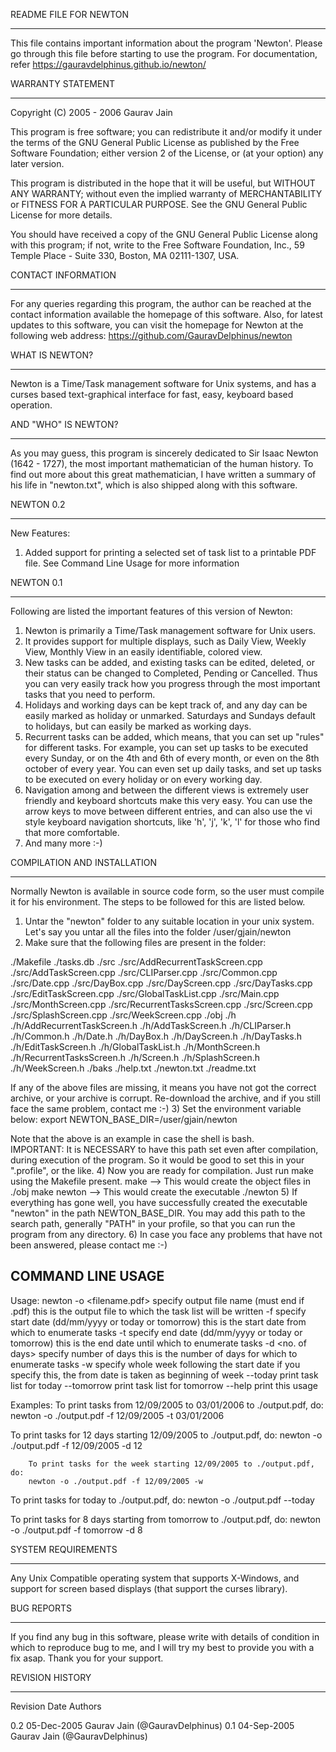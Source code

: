 README FILE FOR NEWTON
______________________

This file contains important information about the program 'Newton'. Please
go through this file before starting to use the program.  For documentation,
refer https://gauravdelphinus.github.io/newton/

WARRANTY STATEMENT
__________________

Copyright (C) 2005 - 2006  Gaurav Jain

This program is free software; you can redistribute it and/or
modify it under the terms of the GNU General Public License
as published by the Free Software Foundation; either version 2
of the License, or (at your option) any later version.

This program is distributed in the hope that it will be useful,
but WITHOUT ANY WARRANTY; without even the implied warranty of
MERCHANTABILITY or FITNESS FOR A PARTICULAR PURPOSE.  See the
GNU General Public License for more details.

You should have received a copy of the GNU General Public License
along with this program; if not, write to the Free Software
Foundation, Inc., 59 Temple Place - Suite 330, Boston, MA  02111-1307, USA.

CONTACT INFORMATION
___________________

For any queries regarding this program, the author can be reached
at the contact information available the homepage of this software.
Also, for latest updates to this software, you can visit the homepage
for Newton at the following web address:
https://github.com/GauravDelphinus/newton

WHAT IS NEWTON?
_______________

Newton is a Time/Task management software for Unix systems, and has a curses
based text-graphical interface for fast, easy, keyboard based operation.

AND "WHO" IS NEWTON?
__________________

As you may guess, this program is sincerely dedicated to Sir Isaac Newton
(1642 - 1727), the most important mathematician of the human history.  To find
out more about this great mathematician, I have written a summary of his life
in "newton.txt", which is also shipped along with this software.

NEWTON 0.2
_______________________
New Features:
1) Added support for printing a selected set of task list to a printable PDF
   file.  See Command Line Usage for more information

NEWTON 0.1
_______________________

Following are listed the important features of this version of Newton:
1) Newton is primarily a Time/Task management software for Unix users.
2) It provides support for multiple displays, such as Daily View, Weekly View,
   Monthly View in an easily identifiable, colored view.
3) New tasks can be added, and existing tasks can be edited, deleted, or their
   status can be changed to Completed, Pending or Cancelled.  Thus you can
   very easily track how you progress through the most important tasks that
   you need to perform.
4) Holidays and working days can be kept track of, and any day can be easily
   marked as holiday or unmarked.  Saturdays and Sundays default to holidays,
   but can easily be marked as working days.
5) Recurrent tasks can be added, which means, that you can set up "rules" for
   different tasks.  For example, you can set up tasks to be executed every
   Sunday, or on the 4th and 6th of every month, or even on the 8th october
   of every year.  You can even set up daily tasks, and set up tasks to be
   executed on every holiday or on every working day.
5) Navigation among and between the different views is extremely user friendly
   and keyboard shortcuts make this very easy.  You can use the arrow keys
   to move between different entries, and can also use the vi style keyboard
   navigation shortcuts, like 'h', 'j', 'k', 'l' for those who find that more
   comfortable.
6) And many more :-)


COMPILATION AND INSTALLATION
____________________________

Normally Newton is available in source code form, so the user 
must compile it for his environment.  The steps to be followed
for this are listed below.

1) Untar the "newton" folder to any suitable location in your unix
   system.  Let's say you untar all the files into the folder
   /user/gjain/newton
2) Make sure that the following files are present in the folder:

./Makefile
./tasks.db
./src
./src/AddRecurrentTaskScreen.cpp
./src/AddTaskScreen.cpp
./src/CLIParser.cpp
./src/Common.cpp
./src/Date.cpp
./src/DayBox.cpp
./src/DayScreen.cpp
./src/DayTasks.cpp
./src/EditTaskScreen.cpp
./src/GlobalTaskList.cpp
./src/Main.cpp
./src/MonthScreen.cpp
./src/RecurrentTasksScreen.cpp
./src/Screen.cpp
./src/SplashScreen.cpp
./src/WeekScreen.cpp
./obj
./h
./h/AddRecurrentTaskScreen.h
./h/AddTaskScreen.h
./h/CLIParser.h
./h/Common.h
./h/Date.h
./h/DayBox.h
./h/DayScreen.h
./h/DayTasks.h
./h/EditTaskScreen.h
./h/GlobalTaskList.h
./h/MonthScreen.h
./h/RecurrentTasksScreen.h
./h/Screen.h
./h/SplashScreen.h
./h/WeekScreen.h
./baks
./help.txt
./newton.txt
./readme.txt

   If any of the above files are missing, it means you have not got
   the correct archive, or your archive is corrupt.  Re-download the
   archive, and if you still face the same problem, contact me :-)
3) Set the environment variable below:
   export NEWTON_BASE_DIR=/user/gjain/newton

   Note that the above is an example in case the shell is bash.  
   IMPORTANT: It is NECESSARY to have this path set even after 
   compilation, during execution of the program.  So it would be
   good to set this in your ".profile", or the like.
4) Now you are ready for compilation.  Just run make using the Makefile
   present.
   make               --> This would create the object files in ./obj
   make newton        --> This would create the executable ./newton
5) If everything has gone well, you have successfully created the 
   executable "newton" in the path NEWTON_BASE_DIR.  You may add
   this path to the search path, generally "PATH" in your profile,
   so that you can run the program from any directory.
6) In case you face any problems that have not been answered, please
   contact me :-)
   
COMMAND LINE USAGE
------------------
Usage: newton 
  -o <filename.pdf>     specify output file name (must end if .pdf)
                        this is the output file to which the task list will be
written
  -f <date>             specify start date (dd/mm/yyyy or today or tomorrow)
                        this is the start date from which to enumerate tasks
  -t <date>             specify end date (dd/mm/yyyy or today or tomorrow)
                        this is the end date until which to enumerate tasks
  -d <no. of days>      specify number of days
                        this is the number of days for which to enumerate
tasks
  -w                    specify whole week following the start date
                        if you specify this, the from date is taken as
beginning of week
  --today               print task list for today
  --tomorrow            print task list for tomorrow
  --help                print this usage

  Examples:
  To print tasks from 12/09/2005 to 03/01/2006 to ./output.pdf, do:
        newton -o ./output.pdf -f 12/09/2005 -t 03/01/2006

  To print tasks for 12 days starting 12/09/2005 to ./output.pdf, do:
        newton -o ./output.pdf -f 12/09/2005 -d 12

        To print tasks for the week starting 12/09/2005 to ./output.pdf, do:
        newton -o ./output.pdf -f 12/09/2005 -w

  To print tasks for today to ./output.pdf, do:
        newton -o ./output.pdf --today

  To print tasks for 8 days starting from tomorrow to ./output.pdf, do:
        newton -o ./output.pdf -f tomorrow -d 8


SYSTEM REQUIREMENTS
___________________

Any Unix Compatible operating system that supports X-Windows, and support
for screen based displays (that support the curses library).

BUG REPORTS
___________

If you find any bug in this software, please write with details of condition
in which to reproduce bug to me, and I will try my best to provide you with
a fix asap.  Thank you for your support.

REVISION HISTORY
________________

Revision    Date            Authors

0.2         05-Dec-2005     Gaurav Jain (@GauravDelphinus)
0.1         04-Sep-2005     Gaurav Jain (@GauravDelphinus)
